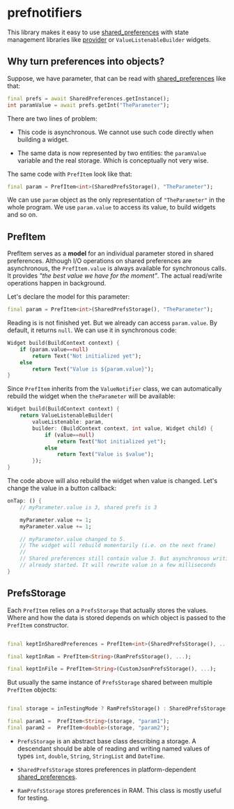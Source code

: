 # prefnotifiers

This library makes it easy to use [shared_preferences](https://pub.dev/packages/shared_preferences) with
state management libraries like [provider](https://pub.dev/packages/provider) or `ValueListenableBuilder` widgets.

## Why turn preferences into objects?

Suppose, we have parameter, that can be read with [shared_preferences](https://pub.dev/packages/shared_preferences) like that:

```dart
final prefs = await SharedPreferences.getInstance();
int paramValue = await prefs.getInt("TheParameter");
```

There are two lines of problem:

- This code is asynchronous. We cannot use such code directly when building a widget.

- The same data is now represented by two entities: the `paramValue` variable and
the real storage. Which is conceptually not very wise.

The same code with `PrefItem` look like that:

```dart
final param = PrefItem<int>(SharedPrefsStorage(), "TheParameter");
```

We can use `param` object as the only representation of `"TheParameter"` in the whole program. We use
`param.value` to access its value, to build widgets and so on.


## PrefItem

PrefItem serves as a **model** for an individual parameter stored in shared preferences. Although I/O operations on
shared preferences are asynchronous, the `PrefItem.value` is always available for synchronous calls.
It provides *"the best value we have for the moment"*. The actual read/write operations happen in background.


Let's declare the model for this parameter:

```dart
final param = PrefItem<int>(SharedPrefsStorage(), "TheParameter");
```

Reading is is not finished yet. But we already can access `param.value`. By default, it returns `null`.
We can use it in synchronous code:

```dart
Widget build(BuildContext context) {
    if (param.value==null)
        return Text("Not initialized yet");
    else
        return Text("Value is ${param.value}");
}
```

Since `PrefItem` inherits from the `ValueNotifier` class, we can automatically rebuild the widget when the `theParameter` will be available:

```dart
Widget build(BuildContext context) {
    return ValueListenableBuilder(
        valueListenable: param,
        builder: (BuildContext context, int value, Widget child) {
            if (value==null)
                return Text("Not initialized yet");
            else
                return Text("Value is $value");
        });
}
```

The code above will also rebuild the widget when value is changed. Let's change the value in a button callback:

```dart
onTap: () {
    // myParameter.value is 3, shared prefs is 3

    myParameter.value += 1;
    myParameter.value += 1;

    // myParameter.value changed to 5.
    // The widget will rebuild momentarily (i.e. on the next frame)
    //
    // Shared preferences still contain value 3. But asynchronous writing
    // already started. It will rewrite value in a few milliseconds
}
```

## PrefsStorage

Each `PrefItem` relies on a `PrefsStorage` that actually stores the values.  Where and how the data is stored depends
on which object is passed to the `PrefItem` constructor.

```dart

final keptInSharedPreferences = PrefItem<int>(SharedPrefsStorage(), ...);

final keptInRam = PrefItem<String>(RamPrefsStorage(), ...);

final keptInFile = PrefItem<String>(CustomJsonPrefsStorage(), ...);

```

But usually the same instance of `PrefsStorage` shared between multiple `PrefItem` objects:

```dart

final storage = inTestingMode ? RamPrefsStorage() : SharedPrefsStorage();

final param1 =  PrefItem<String>(storage, "param1");
final param2 =  PrefItem<double>(storage, "param2");

```

- `PrefsStorage` is an abstract base class describing a storage. A descendant should be able of reading and writing
named values of types `int`, `double`, `String`, `StringList` and `DateTime`.

- `SharedPrefsStorage` stores preferences in platform-dependent [shared_preferences](https://pub.dev/packages/shared_preferences).

- `RamPrefsStorage` stores preferences in RAM. This class is mostly useful for testing.





